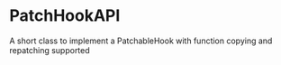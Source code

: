 # PatchHookAPI
A short class to implement a PatchableHook with function copying and repatching supported
